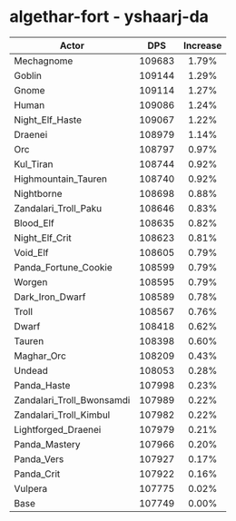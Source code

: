 # algethar-fort - yshaarj-da
| Actor | DPS | Increase |
|---|:---:|:---:|
|Mechagnome|109683|1.79%|
|Goblin|109144|1.29%|
|Gnome|109114|1.27%|
|Human|109086|1.24%|
|Night_Elf_Haste|109067|1.22%|
|Draenei|108979|1.14%|
|Orc|108797|0.97%|
|Kul_Tiran|108744|0.92%|
|Highmountain_Tauren|108740|0.92%|
|Nightborne|108698|0.88%|
|Zandalari_Troll_Paku|108646|0.83%|
|Blood_Elf|108635|0.82%|
|Night_Elf_Crit|108623|0.81%|
|Void_Elf|108605|0.79%|
|Panda_Fortune_Cookie|108599|0.79%|
|Worgen|108595|0.79%|
|Dark_Iron_Dwarf|108589|0.78%|
|Troll|108567|0.76%|
|Dwarf|108418|0.62%|
|Tauren|108398|0.60%|
|Maghar_Orc|108209|0.43%|
|Undead|108053|0.28%|
|Panda_Haste|107998|0.23%|
|Zandalari_Troll_Bwonsamdi|107989|0.22%|
|Zandalari_Troll_Kimbul|107982|0.22%|
|Lightforged_Draenei|107979|0.21%|
|Panda_Mastery|107966|0.20%|
|Panda_Vers|107927|0.17%|
|Panda_Crit|107922|0.16%|
|Vulpera|107775|0.02%|
|Base|107749|0.00%|
